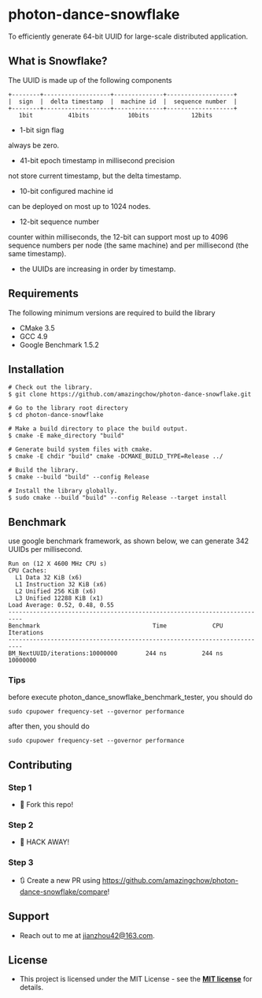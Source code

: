 # photon-dance-snowflake

To efficiently generate 64-bit UUID for large-scale distributed application.

## What is Snowflake?

The UUID is made up of the following components

```text
+--------+-------------------+--------------+-------------------+
|  sign  |  delta timestamp  |  machine id  |  sequence number  |
+--------+-------------------+--------------+-------------------+
   1bit          41bits           10bits            12bits
```

* 1-bit sign flag

always be zero.

* 41-bit epoch timestamp in millisecond precision

not store current timestamp, but the delta timestamp.  

* 10-bit configured machine id

can be deployed on most up to 1024 nodes.

* 12-bit sequence number

counter within milliseconds, the 12-bit can support most up to 4096 sequence numbers per node (the same machine) and per millisecond (the same timestamp).

* the UUIDs are increasing in order by timestamp.

## Requirements

The following minimum versions are required to build the library

* CMake 3.5
* GCC 4.9
* Google Benchmark 1.5.2

## Installation

```text
# Check out the library.
$ git clone https://github.com/amazingchow/photon-dance-snowflake.git

# Go to the library root directory
$ cd photon-dance-snowflake

# Make a build directory to place the build output.
$ cmake -E make_directory "build"

# Generate build system files with cmake.
$ cmake -E chdir "build" cmake -DCMAKE_BUILD_TYPE=Release ../

# Build the library.
$ cmake --build "build" --config Release

# Install the library globally.
$ sudo cmake --build "build" --config Release --target install
```

## Benchmark

use google benchmark framework, as shown below, we can generate 342 UUIDs per millisecond.

```text
Run on (12 X 4600 MHz CPU s)
CPU Caches:
  L1 Data 32 KiB (x6)
  L1 Instruction 32 KiB (x6)
  L2 Unified 256 KiB (x6)
  L3 Unified 12288 KiB (x1)
Load Average: 0.52, 0.48, 0.55
--------------------------------------------------------------------------
Benchmark                                Time             CPU   Iterations
--------------------------------------------------------------------------
BM_NextUUID/iterations:10000000        244 ns          244 ns     10000000
```

### Tips

before execute photon_dance_snowflake_benchmark_tester, you should do

```shell
sudo cpupower frequency-set --governor performance
```

after then, you should do

```shell
sudo cpupower frequency-set --governor performance
```

## Contributing

### Step 1

* 🍴 Fork this repo!

### Step 2

* 🔨 HACK AWAY!

### Step 3

* 🔃 Create a new PR using https://github.com/amazingchow/photon-dance-snowflake/compare!

## Support

* Reach out to me at <jianzhou42@163.com>.

## License

* This project is licensed under the MIT License - see the **[MIT license](http://opensource.org/licenses/mit-license.php)** for details.
